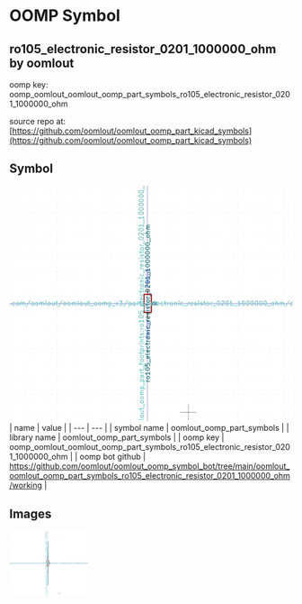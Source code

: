 # OOMP Symbol  
## ro105_electronic_resistor_0201_1000000_ohm  by oomlout  
  
oomp key: oomp_oomlout_oomlout_oomp_part_symbols_ro105_electronic_resistor_0201_1000000_ohm  
  
source repo at: [https://github.com/oomlout/oomlout_oomp_part_kicad_symbols](https://github.com/oomlout/oomlout_oomp_part_kicad_symbols)  
## Symbol  
  
[![working.png](working_600.png)](working.png)  
| name | value | 
| --- | --- | 
| symbol name | oomlout_oomp_part_symbols | 
| library name | oomlout_oomp_part_symbols | 
| oomp key | oomp_oomlout_oomlout_oomp_part_symbols_ro105_electronic_resistor_0201_1000000_ohm | 
| oomp bot github | https://github.com/oomlout/oomlout_oomp_symbol_bot/tree/main/oomlout_oomlout_oomp_part_symbols_ro105_electronic_resistor_0201_1000000_ohm/working | 
## Images  
  
[![working.png](working_140.png)](working.png)  
